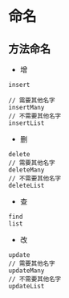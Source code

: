 # 命名
## 方法命名
- 增
```
insert

// 需要其他名字
insertMany
// 不需要其他名字
insertList
```
- 删
```
delete
// 需要其他名字
deleteMany
// 不需要其他名字
deleteList
```
- 查
```
find
list
```
- 改
```
update
// 需要其他名字
updateMany
// 不需要其他名字
updateList
```